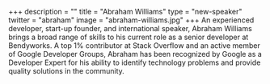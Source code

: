 +++
description = ""
title = "Abraham Williams"
type = "new-speaker"
twitter = "abraham"
image = "abraham-williams.jpg"
+++
An experienced developer, start-up founder, and international speaker, Abraham Williams brings a broad range of skills to his current role as a senior developer at Bendyworks. A top 1% contributor at Stack Overflow and an active member of Google Developer Groups, Abraham has been recognized by Google as a Developer Expert for his ability to identify technology problems and provide quality solutions in the community.